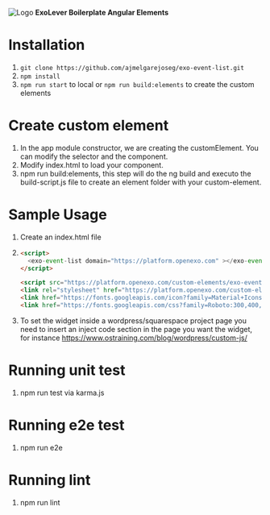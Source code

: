 
![Logo](https://static1.squarespace.com/static/5b33ad559772aedf7cd44bf7/t/5c48589ccd836610282dfb98/1603922794025/?format=1500w) **ExoLever Boilerplate Angular Elements**  

# Installation

1. `git clone https://github.com/ajmelgarejoseg/exo-event-list.git`
2. `npm install`
3. `npm run start` to local or `npm run build:elements` to create the custom elements

# Create custom element

1. In the app module constructor, we are creating the customElement. You can modify the selector and the component.
2. Modify index.html to load your component.
3. npm run build:elements, this step will do the ng build and executo the build-script.js file to create an element folder with your custom-element.

# Sample Usage

1. Create an index.html file
2. ```html
   <script>
     <exo-event-list domain="https://platform.openexo.com" ></exo-event-list>  
   </script>
   
   <script src="https://platform.openexo.com/custom-elements/exo-event-list/exo-event-list.js"></script>
   <link rel="stylesheet" href="https://platform.openexo.com/custom-elements/exo-event-list/styles.css">
   <link href="https://fonts.googleapis.com/icon?family=Material+Icons" rel="stylesheet">
   <link href="https://fonts.googleapis.com/css?family=Roboto:300,400,500" rel="stylesheet">
   ```
3. To set the widget inside a wordpress/squarespace project page you need to insert an inject code section in the page you want the widget,
for instance https://www.ostraining.com/blog/wordpress/custom-js/
  

# Running unit test

1. npm run test via karma.js

# Running e2e test

1. npm run e2e

# Running lint 

1. npm run lint

